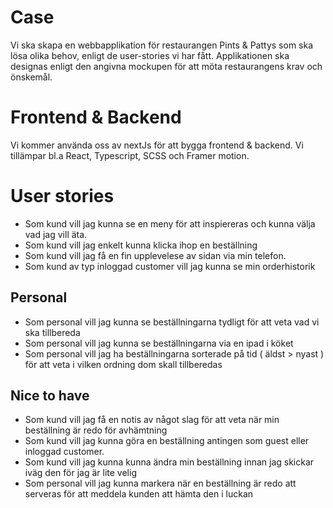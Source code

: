 # Case

Vi ska skapa en webbapplikation för restaurangen Pints & Pattys som ska lösa olika behov, enligt de user-stories vi har fått. Applikationen ska designas enligt den angivna mockupen för att möta restaurangens krav och önskemål.

# Frontend & Backend
Vi kommer använda oss av nextJs för att bygga frontend & backend. Vi tillämpar bl.a React, Typescript, SCSS och Framer motion. 

# User stories
- Som kund vill jag kunna se en meny för att inspiereras och kunna välja vad jag vill äta.
- Som kund vill jag enkelt kunna klicka ihop en beställning
- Som kund vill jag få en fin upplevelese av sidan via min telefon.
- Som kund av typ inloggad customer vill jag kunna se min orderhistorik

## Personal
- Som personal vill jag kunna se beställningarna tydligt för att veta vad vi ska tillbereda
- Som personal vill jag kunna se beställningarna via en ipad i köket
- Som personal vill jag ha beställningarna sorterade på tid ( äldst > nyast ) för att veta i vilken ordning dom skall tillberedas

## Nice to have

- Som kund vill jag få en notis av något slag för att veta när min beställning är redo för avhämtning
- Som kund vill jag kunna göra en beställning antingen som guest eller inloggad customer.
- Som kund vill jag kunna kunna ändra min beställning innan jag skickar iväg den för jag är lite velig
- Som personal vill jag kunna markera när en beställning är redo att serveras för att meddela kunden att hämta den i luckan

